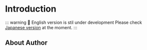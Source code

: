 <script setup>
import AuthorProfile from '../../.vitepress/components/AuthorProfile.vue'
</script>

# Introduction

::: warning 🚧 English version is stil under development
Please check [Japanese version](/ja/guide/) at the moment.
:::

## About Author

<AuthorProfile />
